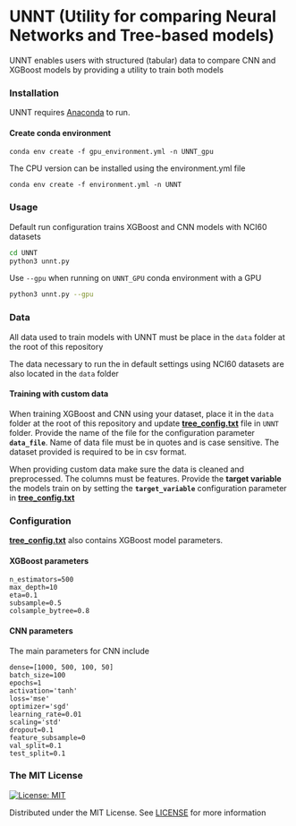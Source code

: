  # UNNT (Utility for comparing Neural Networks and Tree-based models)

UNNT enables users with structured (tabular) data to compare CNN and XGBoost models by providing a utility to train both models

### Installation

UNNT requires [Anaconda](https://docs.anaconda.com/free/anaconda/install/index.html) to run. 

#### Create conda environment
```conda env create -f gpu_environment.yml -n UNNT_gpu```

The CPU version can be installed using the environment.yml file

```conda env create -f environment.yml -n UNNT```


### Usage  

Default run configuration trains XGBoost and CNN models with NCI60 datasets

```bash
cd UNNT
python3 unnt.py
```

Use ```--gpu``` when running on ```UNNT_GPU``` conda environment with a GPU

```bash
python3 unnt.py --gpu
```


### Data

All data used to train models with UNNT must be place in the ```data``` folder at the root of this repository

The data necessary to run the in default settings using NCI60 datasets are also located in the ```data``` folder

#### Training with custom data

When training XGBoost and CNN using your dataset, place it in the ```data``` folder at the root of this repository and update **[tree_config.txt](/UNNT/tree_config.txt)** file in ```UNNT``` folder. Provide the name of the file for the configuration parameter **`data_file`**. Name of data file must be in quotes and is case sensitive. The dataset provided is required to be in csv format.

When providing custom data make sure the data is cleaned and preprocessed. The columns must be features. Provide the **target variable** the models train on by setting the **`target_variable`** configuration parameter in **[tree_config.txt](/UNNT/tree_config.txt)**


### Configuration

**[tree_config.txt](/UNNT/tree_config.txt)** also contains XGBoost model parameters.

#### XGBoost parameters

```
n_estimators=500
max_depth=10
eta=0.1
subsample=0.5
colsample_bytree=0.8
```


#### CNN parameters

The main parameters for CNN include

```
dense=[1000, 500, 100, 50]
batch_size=100
epochs=1
activation='tanh'
loss='mse'
optimizer='sgd'
learning_rate=0.01
scaling='std'
dropout=0.1
feature_subsample=0
val_split=0.1
test_split=0.1
```


### The MIT License
[![License: MIT](https://img.shields.io/badge/License-MIT-yellow.svg)](https://opensource.org/licenses/MIT)

Distributed under the MIT License. See [LICENSE](/LICENSE) for more information  
